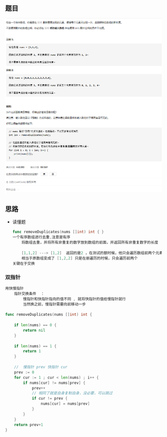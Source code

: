 ## 题目

![image-20201020205027301](image-20201020205027301.png)



## 思路

*   读懂题

    ```go
    func removeDuplicates(nums []int) int { }
    一个有序数组进行去重,注意是有序
    	将数组去重，并将所有非重复的数字放到数组的前面，并返回所有非重复数字的长度
    
        [1,1,2] ---> [1,2]  返回的是2 ，在测试的额时候，他只会遍历数组前两个元素
        相当于原数组变成了 [1,2,2] 只是在册遍历的时候，只会遍历前两个
    关键在于交换
    ```

### 双指针

```go
用快慢指针 
	指针交换条件	：
		慢指针和快指针指向的值不同 , 就将快指针的值给慢指针就行
		当然换之前，慢指针需要向前移动一步

func removeDuplicates(nums []int) int {
    
    if len(nums) == 0 {
        return nil 
    }
    
    if len(nums) == 1 {
        return 1
    }
    
    //  慢指针 prev 快指针 cur
    prev := 0 
    for cur := 1 ; cur < len(nums) ; i++ {
        if nums[cur] != nums[prev] {
            prev++
            // 相同了就是自身复制自身，没必要，可以跳过
            if cur != prev {
                nums[cur] = nums[prev]
            }
        }
    }
    return prev+1
}
```





















